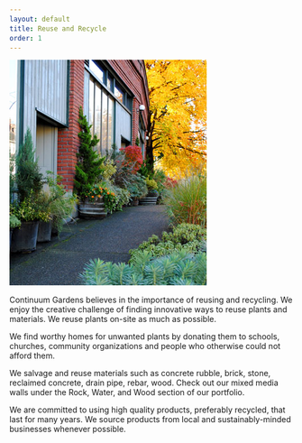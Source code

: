 ```yaml
---
layout: default
title: Reuse and Recycle
order: 1
---
```


![picture 09](/images/pic09.jpg)

Continuum Gardens believes in the importance of reusing and recycling. We enjoy the creative challenge of finding innovative ways to reuse plants and materials. We reuse plants on-site as much as possible.

We find worthy homes for unwanted plants by donating them to schools, churches, community organizations and people who otherwise could not afford them.

We salvage and reuse materials such as concrete rubble, brick, stone, reclaimed concrete, drain pipe, rebar, wood. Check out our mixed media walls under the Rock, Water, and Wood section of our portfolio.

We are committed to using high quality products, preferably recycled, that last for many years. We source products from local and sustainably-minded businesses whenever possible.
